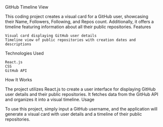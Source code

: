 GitHub Timeline View

This coding project creates a visual card for a GitHub user, showcasing their Name, Followers, Following, and Repos count. Additionally, it offers a timeline featuring information about all their public repositories.
Features

    Visual card displaying GitHub user details
    Timeline view of public repositories with creation dates and descriptions

Technologies Used

    React.js
    CSS
    GitHub API

How It Works

The project utilizes React.js to create a user interface for displaying GitHub user details and their public repositories. It fetches data from the GitHub API and organizes it into a visual timeline.
Usage

To use this project, simply input a GitHub username, and the application will generate a visual card with user details and a timeline of their public repositories.
